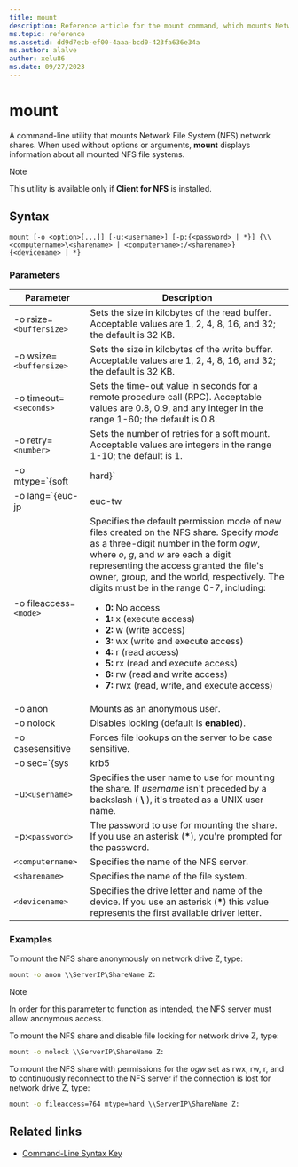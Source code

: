 ```yaml
---
title: mount
description: Reference article for the mount command, which mounts Network File System (NFS) network shares.
ms.topic: reference
ms.assetid: dd9d7ecb-ef00-4aaa-bcd0-423fa636e34a
ms.author: alalve
author: xelu86
ms.date: 09/27/2023
---
```


# mount

A command-line utility that mounts Network File System (NFS) network shares. When used without options or arguments, **mount** displays information about all mounted NFS file systems.

> [!NOTE]
> This utility is available only if **Client for NFS** is installed.

## Syntax

```
mount [-o <option>[...]] [-u:<username>] [-p:{<password> | *}] {\\<computername>\<sharename> | <computername>:/<sharename>} {<devicename> | *}
```

### Parameters

| Parameter  | Description |
| ---------- | ----------- |
| -o rsize=`<buffersize>` | Sets the size in kilobytes of the read buffer. Acceptable values are 1, 2, 4, 8, 16, and 32; the default is 32 KB. |
| -o wsize=`<buffersize>` | Sets the size in kilobytes of the write buffer. Acceptable values are 1, 2, 4, 8, 16, and 32; the default is 32 KB. |
| -o timeout=`<seconds>` | Sets the time-out value in seconds for a remote procedure call (RPC). Acceptable values are 0.8, 0.9, and any integer in the range 1-60; the default is 0.8. |
| -o retry=`<number>` | Sets the number of retries for a soft mount. Acceptable values are integers in the range 1-10; the default is 1. |
| -o mtype=`{soft|hard}` | Sets the mount type for your NFS share. By default, Windows uses a soft mount. Soft mounts time out more easily when there are connection issues; however, to reduce I/O disruption during NFS server reboots, we recommend using a hard mount.|
| -o lang=`{euc-jp|euc-tw|euc-kr|shift-jis|Big5|Ksc5601|Gb2312-80|Ansi}` | Specifies the language encoding to configure on an NFS share. You can use only one language on the share. This value can include any of the following values:<ul><li>**euc-jp:** Japanese</li><li>**euc-tw:** Chinese</li><li>**euc-kr:** Korean</li><li>**shift-jis:** Japanese</li><li>**Big5:** Chinese</li><li>**Ksc5601:** Korean</li><li>**Gb2312-80:** Simplified Chinese</li><li>**Ansi:** ANSI-encoded</li></ul> |
| -o fileaccess=`<mode>` | Specifies the default permission mode of new files created on the NFS share. Specify *mode* as a three-digit number in the form *ogw*, where *o*, *g*, and *w* are each a digit representing the access granted the file's owner, group, and the world, respectively. The digits must be in the range 0-7, including:<ul><li>**0:** No access</li><li>**1:** x (execute access)</li><li>**2:** w (write access)</li><li>**3:** wx (write and execute access)</li><li>**4:** r (read access)</li><li>**5:** rx (read and execute access)</li><li>**6:** rw (read and write access)</li><li>**7:** rwx (read, write, and execute access)</li></ul> |
| -o anon | Mounts as an anonymous user. |
| -o nolock | Disables locking (default is **enabled**). |
| -o casesensitive | Forces file lookups on the server to be case sensitive. |
| -o sec=`{sys|krb5|krb5i|krb5p}`| Specifies the security mechanism for mounting an NFS share. This value can include any of the following:<ul><li>**sec=sys:** No authentication or security checks are performed. Data transfers aren't encrypted. </li><li>**sec=krb5:** Specifies Kerberos authentication for mounting the NFS share. </li><li>**sec=krb5i:** Extends Kerberos security by adding data integrity checks between the client and server hasn't been tampered. </li><li>**sec=krb5p:** Enhances Kerberos security by enabling data privacy, which encrypts data exchanged between the client and server. |
| -u:`<username>` | Specifies the user name to use for mounting the share. If *username* isn't preceded by a backslash ( **\\** ), it's treated as a UNIX user name. |
| -p:`<password>` | The password to use for mounting the share. If you use an asterisk (**&#42;**), you're prompted for the password. |
| `<computername>` | Specifies the name of the NFS server. |
| `<sharename>` | Specifies the name of the file system. |
| `<devicename>` | Specifies the drive letter and name of the device. If you use an asterisk (**&#42;**) this value represents the first available driver letter. |

### Examples

To mount the NFS share anonymously on network drive Z, type:

```cmd
mount -o anon \\ServerIP\ShareName Z:
```

> [!NOTE]
> In order for this parameter to function as intended, the NFS server must allow anonymous access.

To mount the NFS share and disable file locking for network drive Z, type:

```cmd
mount -o nolock \\ServerIP\ShareName Z:
```

To mount the NFS share with permissions for the *ogw* set as rwx, rw, r, and to continuously reconnect to the NFS server if the connection is lost for network drive Z, type:

```cmd
mount -o fileaccess=764 mtype=hard \\ServerIP\ShareName Z:
```

## Related links

- [Command-Line Syntax Key](command-line-syntax-key.md)
